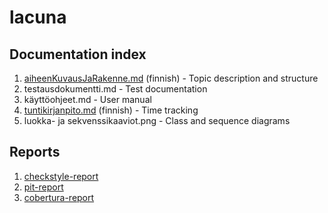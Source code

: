 # lacuna
## Documentation index

1. [aiheenKuvausJaRakenne.md](https://github.com/cxcorp/lacuna/blob/master/dokumentaatio/aiheenKuvausJaRakenne.md) (finnish) - Topic description and structure
2. testausdokumentti.md - Test documentation
3. käyttöohjeet.md - User manual
4. [tuntikirjanpito.md](https://github.com/cxcorp/lacuna/blob/master/dokumentaatio/tuntikirjanpito.md) (finnish) - Time tracking
5. luokka- ja sekvenssikaaviot.png - Class and sequence diagrams

## Reports
1. [checkstyle-report](https://github.com/cxcorp/lacuna/tree/master/dokumentaatio/checkstyle-raportti)
2. [pit-report](https://github.com/cxcorp/lacuna/tree/master/dokumentaatio/pit-raportti/201701272157)
3. [cobertura-report](https://github.com/cxcorp/lacuna/tree/master/dokumentaatio/cobertura-raportti)
